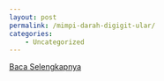 ```yaml
---
layout: post
permalink: /mimpi-darah-digigit-ular/
categories:
    - Uncategorized
---
```


[Baca Selengkapnya](/08)